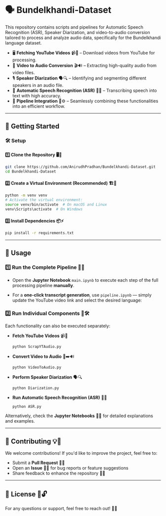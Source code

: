 # 🗣️ Bundelkhandi-Dataset

This repository contains scripts and pipelines for Automatic Speech Recognition (ASR), Speaker Diarization, and video-to-audio conversion tailored to process and analyze audio data, specifically for the Bundelkhandi language dataset.

- 🖥️ **Fetching YouTube Videos** 📹🔗 – Download videos from YouTube for processing.
- 🎥 **Video to Audio Conversion** 🎬🔊 – Extracting high-quality audio from video files.
- 🎙️ **Speaker Diarization** 🗣️🔍 – Identifying and segmenting different speakers in an audio file.
- 📝 **Automatic Speech Recognition (ASR)** 🎤📝 – Transcribing speech into text with high accuracy.
- 🔗 **Pipeline Integration** 🔄⚙️ – Seamlessly combining these functionalities into an efficient workflow.

---

## 🚀 Getting Started

### 🛠️ Setup

#### 1️⃣ Clone the Repository 🖥️📂
```bash
git clone https://github.com/AnirudhPradhan/Bundelkhandi-Dataset.git
cd Bundelkhandi-Dataset
```

#### 2️⃣ Create a Virtual Environment (Recommended) 🏗️🐍
```bash
python -m venv venv
# Activate the virtual environment:
source venv/bin/activate  # On macOS and Linux
venv\Scripts\activate  # On Windows
```

#### 3️⃣ Install Dependencies 📦⚡
```bash
pip install -r requirements.txt
```
---

## 🎯 Usage

### 1️⃣ Run the Complete Pipeline 🚀🔄

- Open the **Jupyter Notebook** `main.ipynb` to execute each step of the full processing pipeline **manually**.

- For a **one-click transcript generation**, use `pipeline.ipynb` — simply update the YouTube video link and select the desired language:

### 2️⃣ Run Individual Components 🔧🛠️
Each functionality can also be executed separately:

- **Fetch YouTube Videos** 📹🔗
  ```bash
  python ScrapYTAudio.py
  ```
- **Convert Video to Audio** 🎥➡️🔊
  ```bash
  python VideoToAudio.py
  ```
- **Perform Speaker Diarization** 🗣️🔍
  ```bash
  python Diarization.py
  ```
- **Run Automatic Speech Recognition (ASR)** 🎤📝
  ```bash
  python ASR.py
  ```

Alternatively, check the **Jupyter Notebooks** 📓🔬 for detailed explanations and examples.

---

## 🤝 Contributing 💡🚀
We welcome contributions! If you'd like to improve the project, feel free to:

- Submit a **Pull Request** 📌🔧
- Open an **Issue** 🐛📢 for bug reports or feature suggestions
- Share feedback to enhance the repository 🚀💬

---

## 📜 License 📝🔓
For any questions or support, feel free to reach out! 🚀😊

